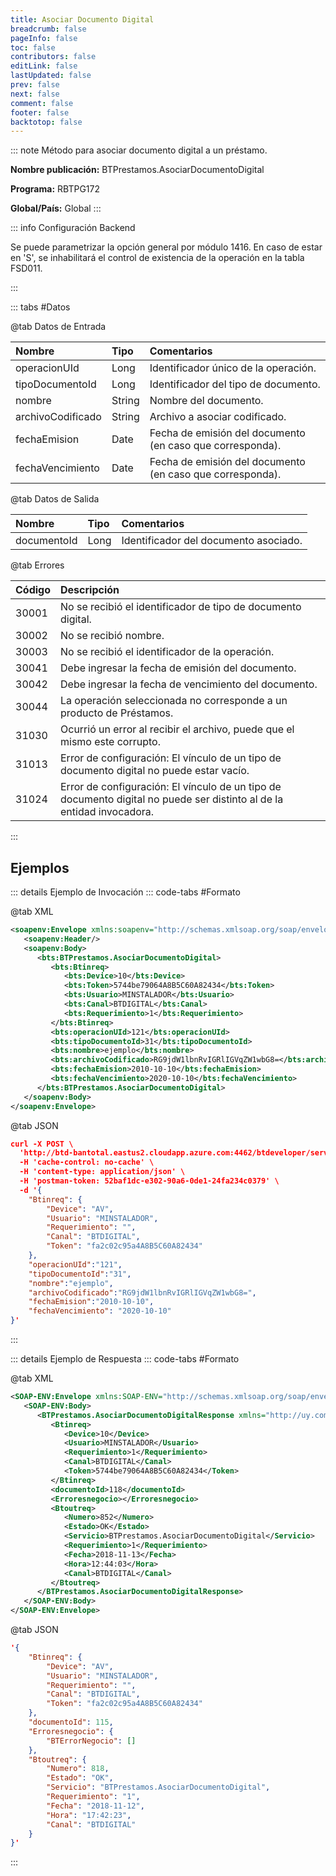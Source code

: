 ```yaml
---
title: Asociar Documento Digital
breadcrumb: false
pageInfo: false
toc: false
contributors: false
editLink: false
lastUpdated: false
prev: false
next: false
comment: false
footer: false
backtotop: false
---
```


<!-- ABRE DATOS DEL MÉTODO -->
::: note Método para asociar documento digital a un préstamo.

**Nombre publicación:** BTPrestamos.AsociarDocumentoDigital

**Programa:** RBTPG172

**Global/País:** Global
:::
<!-- CIERRA DATOS DEL MÉTODO -->

<!-- ABRE CONFIGURACIÓN BACKEND -->
::: info Configuración Backend

Se puede parametrizar la opción general por módulo 1416. En caso de estar en 'S', se inhabilitará el control de existencia de la operación en la tabla FSD011. 

:::
<!-- CIERRA CONFIGURACIÓN BACKEND -->

<!-- ABRE TABLA DE DATOS -->
::: tabs #Datos 

@tab Datos de Entrada

Nombre | Tipo | Comentarios
:--------- | :--------- | :---------
operacionUId | Long | Identificador único de la operación.
tipoDocumentoId | Long | Identificador del tipo de documento.
nombre | String | Nombre del documento.
archivoCodificado | String | Archivo a asociar codificado.
fechaEmision | Date | Fecha de emisión del documento (en caso que corresponda).
fechaVencimiento | Date | Fecha de emisión del documento (en caso que corresponda).

@tab Datos de Salida

Nombre | Tipo | Comentarios
:--------- | :----------- | :-----------
documentoId | Long | Identificador del documento asociado.

@tab Errores

Código | Descripción
:--------- | :-----------
30001 | No se recibió el identificador de tipo de documento digital.
30002 | No se recibió nombre.
30003 | No se recibió el identificador de la operación.
30041 | Debe ingresar la fecha de emisión del documento.
30042 | Debe ingresar la fecha de vencimiento del documento.
30044 | La operación seleccionada no corresponde a un producto de Préstamos.
31030 | Ocurrió un error al recibir el archivo, puede que el mismo este corrupto.
31013 | Error de configuración: El vínculo de un tipo de documento digital no puede estar vacío.
31024 | Error de configuración: El vínculo de un tipo de documento digital no puede ser distinto al de la entidad invocadora.
::: 
<!-- CIERRA TABLA DE DATOS -->

## **Ejemplos**

<!-- ABRE EJEMPLO DE INVOCACIÓN -->
::: details Ejemplo de Invocación 
::: code-tabs #Formato

@tab XML
```xml
<soapenv:Envelope xmlns:soapenv="http://schemas.xmlsoap.org/soap/envelope/" xmlns:bts="http://uy.com.dlya.bantotal/BTSOA/">
   <soapenv:Header/>
   <soapenv:Body>
      <bts:BTPrestamos.AsociarDocumentoDigital>
         <bts:Btinreq>
            <bts:Device>10</bts:Device>
            <bts:Token>5744be79064A8B5C60A82434</bts:Token>
            <bts:Usuario>MINSTALADOR</bts:Usuario>
            <bts:Canal>BTDIGITAL</bts:Canal>
            <bts:Requerimiento>1</bts:Requerimiento>
         </bts:Btinreq>
         <bts:operacionUId>121</bts:operacionUId>
         <bts:tipoDocumentoId>31</bts:tipoDocumentoId>
         <bts:nombre>ejemplo</bts:nombre>
         <bts:archivoCodificado>RG9jdW1lbnRvIGRlIGVqZW1wbG8=</bts:archivoCodificado>
         <bts:fechaEmision>2010-10-10</bts:fechaEmision>
         <bts:fechaVencimiento>2020-10-10</bts:fechaVencimiento>
      </bts:BTPrestamos.AsociarDocumentoDigital>
   </soapenv:Body>
</soapenv:Envelope>
```

@tab JSON
```json
curl -X POST \
  'http://btd-bantotal.eastus2.cloudapp.azure.com:4462/btdeveloper/servlet/com.dlya.bantotal.odwsbt_BTPrestamos_v1?AsociarDocumentoDigital' \
  -H 'cache-control: no-cache' \
  -H 'content-type: application/json' \
  -H 'postman-token: 52baf1dc-e302-90a6-0de1-24fa234c0379' \
  -d '{
	"Btinreq": {
		"Device": "AV",
		"Usuario": "MINSTALADOR",
		"Requerimiento": "",
		"Canal": "BTDIGITAL",
		"Token": "fa2c02c95a4A8B5C60A82434"
	},
	"operacionUId":"121",
    "tipoDocumentoId":"31",
    "nombre":"ejemplo",
    "archivoCodificado":"RG9jdW1lbnRvIGRlIGVqZW1wbG8=",
    "fechaEmision":"2010-10-10",
    "fechaVencimiento": "2020-10-10"
}'
```
:::
<!-- CIERRA EJEMPLO DE INVOCACIÓN -->

<!-- ABRE EJEMPLO DE RESPUESTA -->
::: details Ejemplo de Respuesta 
::: code-tabs #Formato

@tab XML
```xml
<SOAP-ENV:Envelope xmlns:SOAP-ENV="http://schemas.xmlsoap.org/soap/envelope/" xmlns:xsd="http://www.w3.org/2001/XMLSchema" xmlns:SOAP-ENC="http://schemas.xmlsoap.org/soap/encoding/" xmlns:xsi="http://www.w3.org/2001/XMLSchema-instance">
   <SOAP-ENV:Body>
      <BTPrestamos.AsociarDocumentoDigitalResponse xmlns="http://uy.com.dlya.bantotal/BTSOA/">
         <Btinreq>
            <Device>10</Device>
            <Usuario>MINSTALADOR</Usuario>
            <Requerimiento>1</Requerimiento>
            <Canal>BTDIGITAL</Canal>
            <Token>5744be79064A8B5C60A82434</Token>
         </Btinreq>
         <documentoId>118</documentoId>
         <Erroresnegocio></Erroresnegocio>
         <Btoutreq>
            <Numero>852</Numero>
            <Estado>OK</Estado>
            <Servicio>BTPrestamos.AsociarDocumentoDigital</Servicio>
            <Requerimiento>1</Requerimiento>
            <Fecha>2018-11-13</Fecha>
            <Hora>12:44:03</Hora>
            <Canal>BTDIGITAL</Canal>
         </Btoutreq>
      </BTPrestamos.AsociarDocumentoDigitalResponse>
   </SOAP-ENV:Body>
</SOAP-ENV:Envelope>
```

@tab JSON
```json
'{
	"Btinreq": {
		"Device": "AV",
		"Usuario": "MINSTALADOR",
		"Requerimiento": "",
		"Canal": "BTDIGITAL",
		"Token": "fa2c02c95a4A8B5C60A82434"
	},
    "documentoId": 115,
    "Erroresnegocio": {
        "BTErrorNegocio": []
    },
    "Btoutreq": {
        "Numero": 818,
        "Estado": "OK",
        "Servicio": "BTPrestamos.AsociarDocumentoDigital",
        "Requerimiento": "1",
        "Fecha": "2018-11-12",
        "Hora": "17:42:23",
        "Canal": "BTDIGITAL"
    }
}'
```
::: 
<!-- CIERRA EJEMPLO DE RESPUESTA -->